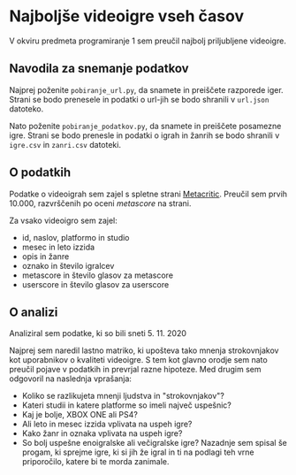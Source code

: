 # Najboljše videoigre vseh časov
V okviru predmeta programiranje 1 sem preučil najbolj priljubljene videoigre.

## Navodila za snemanje podatkov
Najprej poženite `pobiranje_url.py`, da snamete in preiščete razporede iger.
Strani se bodo prenesele in podatki o url-jih se bodo shranili v `url.json` datoteko.

Nato poženite `pobiranje_podatkov.py`, da snamete in preiščete posamezne igre.
Strani se bodo prenesle in podatki o igrah in žanrih se bodo shranili v `igre.csv` in `zanri.csv` datoteki.

## O podatkih
Podatke o videoigrah sem zajel s spletne strani [Metacritic](https://www.metacritic.com/browse/games/score/metascore/all/all/filtered?view=detailed).
Preučil sem prvih 10.000, razvrščenih po oceni *metascore* na strani.

Za vsako videoigro sem zajel:
- id, naslov, platformo in studio
- mesec in leto izzida
- opis in žanre
- oznako in število igralcev
- metascore in število glasov za metascore
- userscore in število glasov za userscore

## O analizi
Analiziral sem podatke, ki so bili sneti 5. 11. 2020  

Najprej sem naredil lastno matriko, ki upošteva tako mnenja strokovnjakov kot uporabnikov o kvaliteti videoigre.
S tem kot glavno orodje sem nato preučil pojave v podatkih in prevrjal razne hipoteze.
Med drugim sem odgovoril na naslednja vprašanja:
* Koliko se razlikujeta mnenji ljudstva in "strokovnjakov"?
* Kateri studii in katere platforme so imeli največ uspešnic?
* Kaj je bolje, XBOX ONE ali PS4?
* Ali leto in mesec izzida vplivata na uspeh igre? 
* Kako žanr in oznaka vplivata na uspeh igre?
* So bolj uspešne enoigralske ali večigralske igre?
Nazadnje sem spisal še progam, ki sprejme igre, ki si jih že igral in ti na podlagi teh vrne priporočilo, katere bi te morda zanimale.
